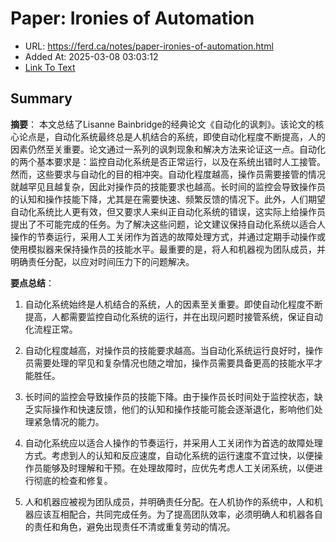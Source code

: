 # Paper: Ironies of Automation
- URL: https://ferd.ca/notes/paper-ironies-of-automation.html
- Added At: 2025-03-08 03:03:12
- [Link To Text](2025-03-08-paper-ironies-of-automation_raw.md)

## Summary
**摘要**：
本文总结了Lisanne Bainbridge的经典论文《自动化的讽刺》。该论文的核心论点是，自动化系统最终总是人机结合的系统，即使自动化程度不断提高，人的因素仍然至关重要。论文通过一系列的讽刺现象和解决方法来论证这一点。自动化的两个基本要求是：监控自动化系统是否正常运行，以及在系统出错时人工接管。然而，这些要求与自动化的目的相冲突。自动化程度越高，操作员需要接管的情况就越罕见且越复杂，因此对操作员的技能要求也越高。长时间的监控会导致操作员的认知和操作技能下降，尤其是在需要快速、频繁反馈的情况下。此外，人们期望自动化系统比人更有效，但又要求人来纠正自动化系统的错误，这实际上给操作员提出了不可能完成的任务。为了解决这些问题，论文建议保持自动化系统以适合人操作的节奏运行，采用人工关闭作为首选的故障处理方式，并通过定期手动操作或使用模拟器来保持操作员的技能水平。最重要的是，将人和机器视为团队成员，并明确责任分配，以应对时间压力下的问题解决。

**要点总结**：

1.  自动化系统始终是人机结合的系统，人的因素至关重要。即使自动化程度不断提高，人都需要监控自动化系统的运行，并在出现问题时接管系统，保证自动化流程正常。

2.  自动化程度越高，对操作员的技能要求越高。当自动化系统运行良好时，操作员需要处理的罕见和复杂情况也随之增加，操作员需要具备更高的技能水平才能胜任。

3.  长时间的监控会导致操作员的技能下降。由于操作员长时间处于监控状态，缺乏实际操作和快速反馈，他们的认知和操作技能可能会逐渐退化，影响他们处理紧急情况的能力。

4.  自动化系统应以适合人操作的节奏运行，并采用人工关闭作为首选的故障处理方式。考虑到人的认知和反应速度，自动化系统的运行速度不宜过快，以便操作员能够及时理解和干预。在处理故障时，应优先考虑人工关闭系统，以便进行彻底的检查和修复。

5.  人和机器应被视为团队成员，并明确责任分配。在人机协作的系统中，人和机器应该互相配合，共同完成任务。为了提高团队效率，必须明确人和机器各自的责任和角色，避免出现责任不清或重复劳动的情况。


